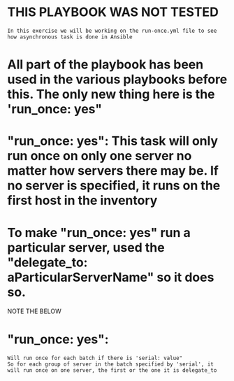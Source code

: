 # THIS PLAYBOOK WAS NOT TESTED

    In this exercise we will be working on the run-once.yml file to see how asynchronous task is done in Ansible

# All part of the playbook has been used in the various playbooks before this. The only new thing here is the 'run_once: yes"

# "run_once: yes": This task will only run once on only one server no matter how servers there may be. If no server is specified, it runs on the first host in the inventory

# To make "run_once: yes" run a particular server, used the "delegate_to: aParticularServerName" so it does so.

NOTE THE BELOW

# "run_once: yes":

    Will run once for each batch if there is 'serial: value"
    So for each group of server in the batch specified by 'serial', it will run once on one server, the first or the one it is delegate_to
